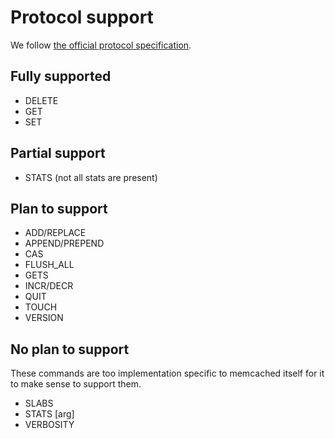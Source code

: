 # Protocol support

We follow [the official protocol specification](https://github.com/memcached/memcached/blob/master/doc/protocol.txt).


## Fully supported

* DELETE
* GET
* SET


## Partial support

* STATS (not all stats are present)


## Plan to support

* ADD/REPLACE
* APPEND/PREPEND
* CAS
* FLUSH_ALL
* GETS
* INCR/DECR
* QUIT
* TOUCH
* VERSION


## No plan to support

These commands are too implementation specific to memcached itself for it to
make sense to support them.

* SLABS
* STATS [arg]
* VERBOSITY
